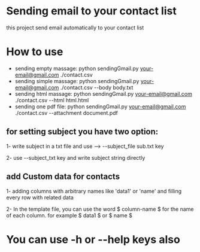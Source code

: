 # Sending email to your contact list
this project send email automatically to your contact list

# How to use
- sending empty massage:
  python sendingGmail.py your-email@gmail.com ./contact.csv 
- sending simple massage:
  python sendingGmail.py your-email@gmail.com ./contact.csv  --body body.txt 
- sending html massage:
  python sendingGmail.py your-email@gmail.com ./contact.csv  --html html.html 
- sending one pdf file:
  python sendingGmail.py your-email@gmail.com ./contact.csv  --attachment document.pdf 

## for setting subject you have two option:
1- write subject in a txt file and use --> --subject_file sub.txt key

2- use --subject_txt key and write subject string directly

## add Custom data for contacts
1- adding columns with arbitrary names like 'data1' or 'name' and filling every row with related data

2- In the template file, you can use the word \$ column-name \$  for the name of each column.
for example \$ data1 \$ or \$ name \$

# You can use -h or --help keys also

